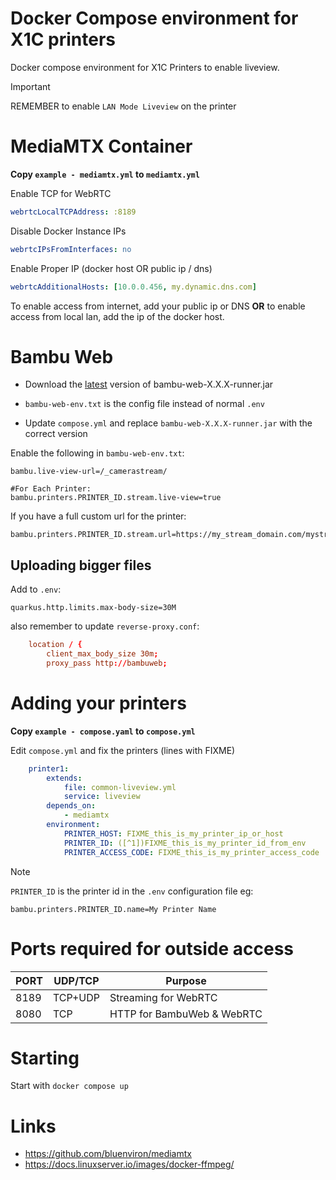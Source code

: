# Docker Compose environment for X1C printers

Docker compose environment for X1C Printers to enable liveview.

> [!IMPORTANT]
> REMEMBER to enable `LAN Mode Liveview` on the printer

# MediaMTX Container

**Copy `example - mediamtx.yml` to `mediamtx.yml`**

Enable TCP for WebRTC
```yaml
webrtcLocalTCPAddress: :8189
```

Disable Docker Instance IPs
```yaml
webrtcIPsFromInterfaces: no
```

Enable Proper IP (docker host OR public ip / dns)
```yaml
webrtcAdditionalHosts: [10.0.0.456, my.dynamic.dns.com]
```
To enable access from internet, add your public ip or DNS **OR** to enable access from local lan, add the ip of the docker host.


# Bambu Web

* Download the [latest](https://github.com/TFyre/bambu-farm/releases/latest) version of bambu-web-X.X.X-runner.jar

* `bambu-web-env.txt` is the config file instead of normal `.env`
* Update `compose.yml` and replace `bambu-web-X.X.X-runner.jar` with the correct version

Enable the following in `bambu-web-env.txt`:
```properties
bambu.live-view-url=/_camerastream/

#For Each Printer:
bambu.printers.PRINTER_ID.stream.live-view=true
```

If you have a full custom url for the printer:
```properties
bambu.printers.PRINTER_ID.stream.url=https://my_stream_domain.com/mystream
```

## Uploading bigger files

Add to `.env`:
```properties
quarkus.http.limits.max-body-size=30M
```

also remember to update `reverse-proxy.conf`:
```conf
    location / {
        client_max_body_size 30m;
        proxy_pass http://bambuweb;
```


# Adding your printers

**Copy `example - compose.yaml` to `compose.yml`**

Edit `compose.yml` and fix the printers (lines with FIXME)

```yaml
    printer1:
        extends:
            file: common-liveview.yml
            service: liveview
        depends_on:
            - mediamtx
        environment:
            PRINTER_HOST: FIXME_this_is_my_printer_ip_or_host
            PRINTER_ID: ([^1])FIXME_this_is_my_printer_id_from_env
            PRINTER_ACCESS_CODE: FIXME_this_is_my_printer_access_code
```

> [!NOTE]
> `PRINTER_ID` is the printer id in the `.env` configuration file eg: 
> ```properties
> bambu.printers.PRINTER_ID.name=My Printer Name
> ```

# Ports required for outside access

| PORT | UDP/TCP | Purpose |
|--|--|--|
|8189|TCP+UDP|Streaming for WebRTC|
|8080|TCP|HTTP for BambuWeb & WebRTC|

# Starting

Start with `docker compose up`

# Links

* https://github.com/bluenviron/mediamtx
* https://docs.linuxserver.io/images/docker-ffmpeg/
